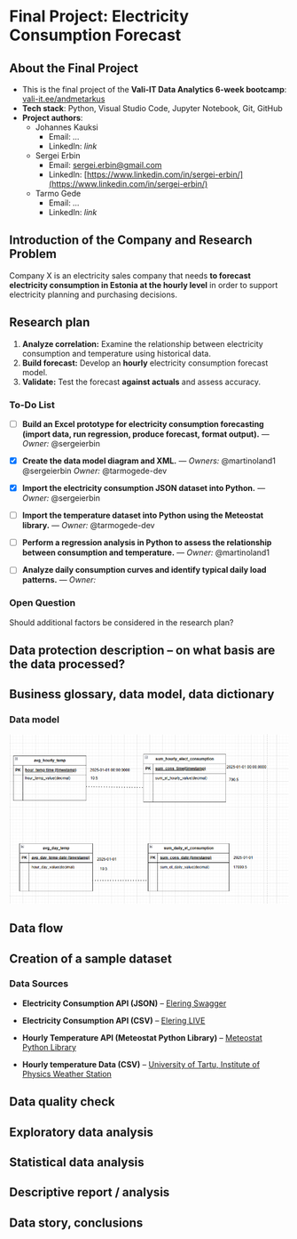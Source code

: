 # Final Project: Electricity Consumption Forecast

## About the Final Project  
- This is the final project of the **Vali-IT Data Analytics 6-week bootcamp**: [vali-it.ee/andmetarkus](https://vali-it.ee/andmetarkus)  
- **Tech stack**: Python, Visual Studio Code, Jupyter Notebook, Git, GitHub  
- **Project authors**:  
  - Johannes Kauksi  
    - Email: *...*  
    - LinkedIn: *link* 
  - Sergei Erbin  
    - Email: sergei.erbin@gmail.com  
    - LinkedIn: [https://www.linkedin.com/in/sergei-erbin/](https://www.linkedin.com/in/sergei-erbin/)   
  - Tarmo Gede  
    - Email: *...*  
    - LinkedIn: *link*  

## Introduction of the Company and Research Problem  

Company X is an electricity sales company that needs **to forecast electricity consumption in Estonia at the hourly level** in order to support electricity planning and purchasing decisions.  

## Research plan

1. **Analyze correlation:** Examine the relationship between electricity consumption and temperature using historical data.
2. **Build forecast:** Develop an **hourly** electricity consumption forecast model.
3. **Validate:** Test the forecast **against actuals** and assess accuracy.

### To-Do List

- [ ] **Build an Excel prototype for electricity consumption forecasting (import data, run regression, produce forecast, format output).** — *Owner:* @sergeierbin
- [x] **Create the data model diagram and XML.** — *Owners:* @martinoland1 @sergeierbin *Owner:* @tarmogede-dev
- [x] **Import the electricity consumption JSON dataset into Python.** — *Owner:* @sergeierbin
- [ ] **Import the temperature dataset into Python using the Meteostat library.** — *Owner:* @tarmogede-dev
- [ ] **Perform a regression analysis in Python to assess the relationship between consumption and temperature.** — *Owner:* @martinoland1

- [ ] **Analyze daily consumption curves and identify typical daily load patterns.** — *Owner:*

### Open Question  
Should additional factors be considered in the research plan?  

## Data protection description – on what basis are the data processed?

## Business glossary, data model, data dictionary

### Data model

[![Data model](docs/data_model.png)](https://raw.githubusercontent.com/martinoland1/Electricity-Consumption-Forecast/main/docs/data_model.png)

## Data flow

## Creation of a sample dataset

### Data Sources

- **Electricity Consumption API (JSON)** – [Elering Swagger](https://dashboard.elering.ee/assets/swagger-ui/index.html)  
- **Electricity Consumption API (CSV)** – [Elering LIVE](https://dashboard.elering.ee/et/system/with-plan/production-consumption?interval=minute&period=days&start=2025-09-14T21:00:00.000Z&end=2025-09-15T20:59:59.999Z)  

- **Hourly Temperature API (Meteostat Python Library)** – [Meteostat Python Library](https://dev.meteostat.net/python/hourly.html)  
- **Hourly temperature Data (CSV)** – [University of Tartu, Institute of Physics Weather Station](https://meteo.physic.ut.ee/)  

## Data quality check

## Exploratory data analysis

## Statistical data analysis

## Descriptive report / analysis

## Data story, conclusions

